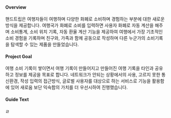 
#### Overview
핸드트립은 여행자들이 여행하며 다양한 화폐로 소비하며 경험하는 부분에 대한 새로운 방식을 제공합니다.
여행국가 화폐로 소비를 입력하면 사용자 화폐로 자동 계산을 해주며 소비통계, 소비 위치 기록, 자동 환율 계산 기능을 제공하여 여행에서 가장 기초적인 소비 경험을 기록하며 친구와, 가족과 함께 공동으로 작성하며 다른 누군가의 소비기록을 탐색할 수 있는 제품을 만들었습니다.


#### Project Goal
여행 소비 기록이 쌓이면서 여행 기록이 만들어지고 만들어진 여행 기록을 타인과 공유하고 정보를 제공을 목표로 합니다. 네트워크가 안되는 상황에서의 사용, 고르지 못한 통신환경, 작성 입력의 접근방식, 글로벌 사용자를 대상으로 하는 서비스로 기능을 활용함에 있어 새로움 보단 익숙함의 가치를 더 우선시하여 진행했습니다.

#### Guide Text
ㄹ